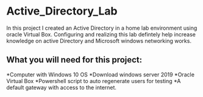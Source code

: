 # Active_Directory_Lab
In this project I created an Active Directory in a home lab environment  using oracle Virtual Box. Configuring and realizing this lab defintely help increase knowledge on active Directory and Microsoft windows networking works.

## What you will need for this project:
*Computer with Windows 10 OS
*Download windows server 2019
*Oracle Virtual Box
*Powershell script to auto regenerate users for testing
*A default gateway with access to the internet.
